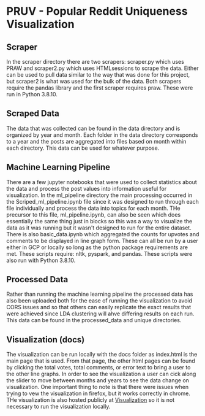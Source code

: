 # PRUV - Popular Reddit Uniqueness Visualization
## Scraper
In the scraper directory there are two scrapers: scraper.py which uses PRAW and scraper2.py which uses HTMLsessions to scrape the data.  Either can be used to pull data similar to the way that was done for this project, but scraper2 is what was used for the bulk of the data.  Both scrapers require the pandas library and the first scraper requires praw.  These were run in Python 3.8.10.

## Scraped Data
The data that was collected can be found in the data directory and is organized by year and month.  Each folder in the data directory corresponds to a year and the posts are aggregated into files based on month within each directory.  This data can be used for whatever purpose.

## Machine Learning Pipeline
There are a few jupyter notebooks that were used to collect statistics about the data and process the post values into information useful for visualization.  In the ml_pipeline directory the main processing occurred in the Scriped_ml_pipeline.ipynb file since it was designed to run through each file individually and process the data into topics for each month.  THe precursor to this file, ml_pipeline.ipynb, can also be seen which does essentially the same thing just in blocks so this was a way to visualize the data as it was running but it wasn't designed to run for the entire dataset.  There is also basic_data.ipynb which aggregated the counts for upvotes and comments to be displayed in line graph form.  These can all be run by a user either in GCP or locally so long as the python package requirements are met.  These scripts require: nltk, pyspark, and pandas.  These scripts were also run with Python 3.8.10.

## Processed Data
Rather than running the machine learning pipeline the processed data has also been uploaded both for the ease of running the visualization to avoid CORS issues and so that others can easily replicate the exact results that were achieved since LDA clustering will ahve differing results on each run.  This data can be found in the processed_data and unique directories.

## Visualization (docs)
The visualization can be run locally with the docs folder as index.html is the main page that is used.  From that page, the other html pages can be found by clicking the total votes, total comments, or error text to bring a user to the other line graphs.  In order to see the visualization a user can cick along the slider to move between months and years to see the data change on visualization.  One important thing to note is that there were issues when trying to vew the visualization in firefox, but it works correctly in chrome.  THe visualization is also hosted publicly at [Visualization](https://danmao124.github.io/pruv) so it is not necessary to run the visualization locally.
